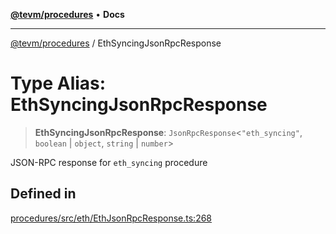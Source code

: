 [**@tevm/procedures**](../README.md) • **Docs**

***

[@tevm/procedures](../globals.md) / EthSyncingJsonRpcResponse

# Type Alias: EthSyncingJsonRpcResponse

> **EthSyncingJsonRpcResponse**: `JsonRpcResponse`\<`"eth_syncing"`, `boolean` \| `object`, `string` \| `number`\>

JSON-RPC response for `eth_syncing` procedure

## Defined in

[procedures/src/eth/EthJsonRpcResponse.ts:268](https://github.com/evmts/tevm-monorepo/blob/main/packages/procedures/src/eth/EthJsonRpcResponse.ts#L268)

